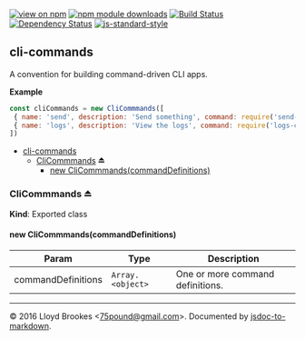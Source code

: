 [![view on npm](http://img.shields.io/npm/v/cli-commands.svg)](https://www.npmjs.org/package/cli-commands)
[![npm module downloads](http://img.shields.io/npm/dt/cli-commands.svg)](https://www.npmjs.org/package/cli-commands)
[![Build Status](https://travis-ci.org/75lb/cli-commands.svg?branch=master)](https://travis-ci.org/75lb/cli-commands)
[![Dependency Status](https://david-dm.org/75lb/cli-commands.svg)](https://david-dm.org/75lb/cli-commands)
[![js-standard-style](https://img.shields.io/badge/code%20style-standard-brightgreen.svg)](https://github.com/feross/standard)

<a name="module_cli-commands"></a>

## cli-commands
A convention for building command-driven CLI apps.

**Example**  
```js
const cliCommands = new CliCommmands([
 { name: 'send', description: 'Send something', command: require('send-command').create() },
 { name: 'logs', description: 'View the logs', command: require('logs-command').create() },
])
```

* [cli-commands](#module_cli-commands)
    * [CliCommmands](#exp_module_cli-commands--CliCommmands) ⏏
        * [new CliCommmands(commandDefinitions)](#new_module_cli-commands--CliCommmands_new)

<a name="exp_module_cli-commands--CliCommmands"></a>

### CliCommmands ⏏
**Kind**: Exported class  
<a name="new_module_cli-commands--CliCommmands_new"></a>

#### new CliCommmands(commandDefinitions)

| Param | Type | Description |
| --- | --- | --- |
| commandDefinitions | <code>Array.&lt;object&gt;</code> | One or more command definitions. |


* * *

&copy; 2016 Lloyd Brookes \<75pound@gmail.com\>. Documented by [jsdoc-to-markdown](https://github.com/jsdoc2md/jsdoc-to-markdown).

